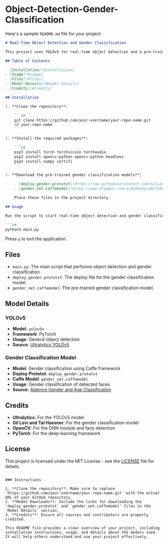 # Object-Detection-Gender-Classification

Here's a sample `README.md` file for your project:

```markdown
# Real-Time Object Detection and Gender Classification

This project uses YOLOv5 for real-time object detection and a pre-trained gender classification model to identify the gender of detected faces using a laptop's camera.

## Table of Contents

- [Installation](#installation)
- [Usage](#usage)
- [Files](#files)
- [Model Details](#model-details)
- [Credits](#credits)

## Installation

1. **Clone the repository**:

    ```sh
    git clone https://github.com/your-username/your-repo-name.git
    cd your-repo-name
    ```

2. **Install the required packages**:

    ```sh
    pip3 install torch torchvision torchaudio
    pip3 install opencv-python opencv-python-headless
    pip3 install numpy certifi
    ```

3. **Download the pre-trained gender classification models**:

    - [deploy_gender.prototxt](https://raw.githubusercontent.com/GilLevi/AgeGenderDeepLearning/master/gender_net/deploy_gender.prototxt)
    - [gender_net.caffemodel](https://www.dropbox.com/s/0a6kehyvzb27e9d/gender_net.caffemodel?dl=1)

    Place these files in the project directory.

## Usage

Run the script to start real-time object detection and gender classification using your laptop's camera:

```sh
python3 main.py
```

Press `q` to exit the application.

## Files

- `main.py`: The main script that performs object detection and gender classification.
- `deploy_gender.prototxt`: The deploy file for the gender classification model.
- `gender_net.caffemodel`: The pre-trained gender classification model.

## Model Details

### YOLOv5

- **Model**: `yolov5x`
- **Framework**: PyTorch
- **Usage**: General object detection
- **Source**: [Ultralytics YOLOv5](https://github.com/ultralytics/yolov5)

### Gender Classification Model

- **Model**: Gender classification using Caffe framework
- **Deploy Prototxt**: `deploy_gender.prototxt`
- **Caffe Model**: `gender_net.caffemodel`
- **Usage**: Gender classification of detected faces
- **Source**: [Adience Gender and Age Classification](https://github.com/GilLevi/AgeGenderDeepLearning)

## Credits

- **Ultralytics**: For the YOLOv5 model
- **Gil Levi and Tal Hassner**: For the gender classification model
- **OpenCV**: For the DNN module and face detection
- **PyTorch**: For the deep learning framework

## License

This project is licensed under the MIT License - see the [LICENSE](LICENSE) file for details.
```

### Instructions

1. **Clone the repository**: Make sure to replace `https://github.com/your-username/your-repo-name.git` with the actual URL of your GitHub repository.
2. **Model Downloads**: Include the links for downloading the `deploy_gender.prototxt` and `gender_net.caffemodel` files in the `Model Details` section.
3. **Credits**: Ensure all sources and contributors are properly credited.

This README file provides a clear overview of your project, including installation instructions, usage, and details about the models used. It will help others understand and use your project effectively.
